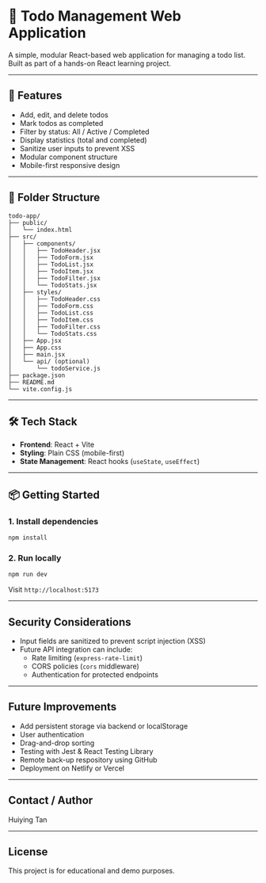 # 📝 Todo Management Web Application

A simple, modular React-based web application for managing a todo list. Built as part of a hands-on React learning project.

---

## 🚀 Features

- Add, edit, and delete todos
- Mark todos as completed
- Filter by status: All / Active / Completed
- Display statistics (total and completed)
- Sanitize user inputs to prevent XSS
- Modular component structure
- Mobile-first responsive design

---

## 📁 Folder Structure

```
todo-app/
├── public/
│   └── index.html
├── src/
│   ├── components/
│   │   ├── TodoHeader.jsx
│   │   ├── TodoForm.jsx
│   │   ├── TodoList.jsx
│   │   ├── TodoItem.jsx
│   │   ├── TodoFilter.jsx
│   │   └── TodoStats.jsx
│   ├── styles/
│   │   ├── TodoHeader.css
│   │   ├── TodoForm.css
│   │   ├── TodoList.css
│   │   ├── TodoItem.css
│   │   ├── TodoFilter.css
│   │   └── TodoStats.css
│   ├── App.jsx
│   ├── App.css
│   ├── main.jsx
│   └── api/ (optional)
│       └── todoService.js
├── package.json
├── README.md
└── vite.config.js
```

---

## 🛠️ Tech Stack

- **Frontend**: React + Vite
- **Styling**: Plain CSS (mobile-first)
- **State Management**: React hooks (`useState`, `useEffect`)

---

## 📦 Getting Started


### 1. Install dependencies
```bash
npm install
```

### 2. Run locally
```bash
npm run dev
```
Visit `http://localhost:5173`

---

## Security Considerations

- Input fields are sanitized to prevent script injection (XSS)
- Future API integration can include:
  - Rate limiting (`express-rate-limit`)
  - CORS policies (`cors` middleware)
  - Authentication for protected endpoints

---

## Future Improvements

- Add persistent storage via backend or localStorage
- User authentication
- Drag-and-drop sorting
- Testing with Jest & React Testing Library
- Remote back-up respository using GitHub
- Deployment on Netlify or Vercel

---

## Contact / Author
Huiying Tan  


---

## License

This project is for educational and demo purposes.